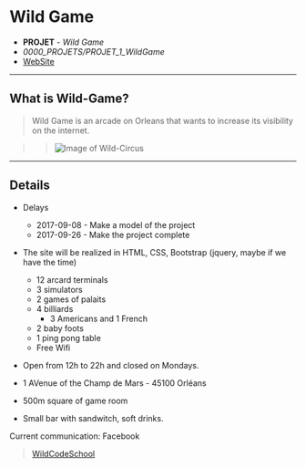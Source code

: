 # Wild Game
- **PROJET** - *Wild Game*
- *0000_PROJETS/PROJET_1_WildGame*
- [WebSite](https://eoras.github.io/WCS_PROJECT_1_WildGame/)

----
## What is Wild-Game?

> Wild Game is an arcade on Orleans that wants to increase its visibility on the internet. 

> >![Image of Wild-Circus](https://raw.githubusercontent.com/Eoras/WCS_PROJECT_1_WildGame/master/images/WildGamePreview.png)

----
## Details
* Delays
    - 2017-09-08 - Make a model of the project
    - 2017-09-26 - Make the project complete

* The site will be realized in HTML, CSS, Bootstrap (jquery, maybe if we have the time)
    - 12 arcard terminals
    - 3 simulators
    - 2 games of palaits
    - 4 billiards
        - 3 Americans and 1 French
    - 2 baby foots
    - 1 ping pong table
    - Free Wifi

* Open from 12h to 22h and closed on Mondays.
* 1 AVenue of the Champ de Mars - 45100 Orléans
* 500m square of game room
* Small bar with sandwitch, soft drinks.

Current communication: Facebook

> [WildCodeSchool](https://wildcodeschool.fr/)
